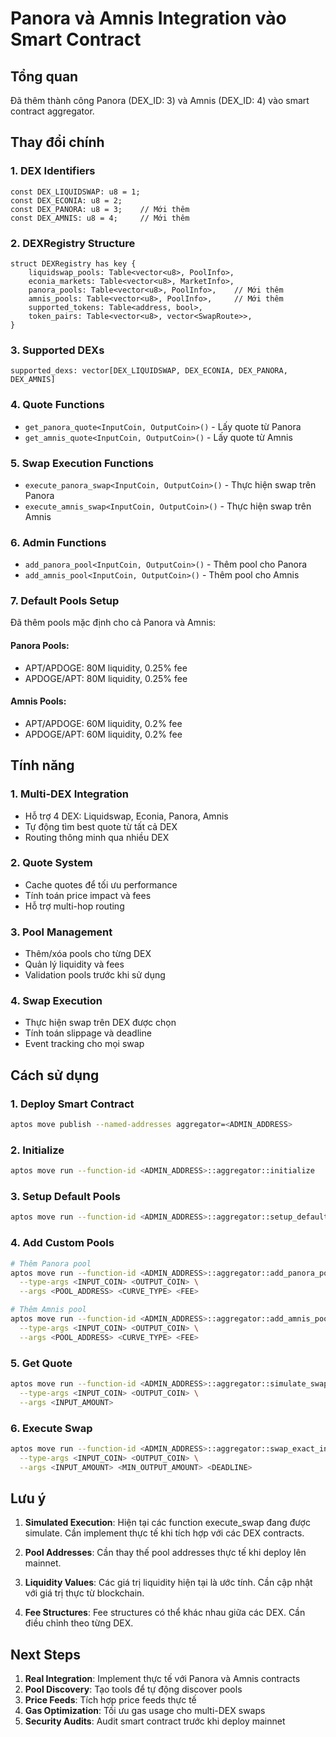 # Panora và Amnis Integration vào Smart Contract

## Tổng quan
Đã thêm thành công Panora (DEX_ID: 3) và Amnis (DEX_ID: 4) vào smart contract aggregator.

## Thay đổi chính

### 1. DEX Identifiers
```move
const DEX_LIQUIDSWAP: u8 = 1;
const DEX_ECONIA: u8 = 2;
const DEX_PANORA: u8 = 3;    // Mới thêm
const DEX_AMNIS: u8 = 4;     // Mới thêm
```

### 2. DEXRegistry Structure
```move
struct DEXRegistry has key {
    liquidswap_pools: Table<vector<u8>, PoolInfo>,
    econia_markets: Table<vector<u8>, MarketInfo>,
    panora_pools: Table<vector<u8>, PoolInfo>,    // Mới thêm
    amnis_pools: Table<vector<u8>, PoolInfo>,     // Mới thêm
    supported_tokens: Table<address, bool>,
    token_pairs: Table<vector<u8>, vector<SwapRoute>>,
}
```

### 3. Supported DEXs
```move
supported_dexs: vector[DEX_LIQUIDSWAP, DEX_ECONIA, DEX_PANORA, DEX_AMNIS]
```

### 4. Quote Functions
- `get_panora_quote<InputCoin, OutputCoin>()` - Lấy quote từ Panora
- `get_amnis_quote<InputCoin, OutputCoin>()` - Lấy quote từ Amnis

### 5. Swap Execution Functions
- `execute_panora_swap<InputCoin, OutputCoin>()` - Thực hiện swap trên Panora
- `execute_amnis_swap<InputCoin, OutputCoin>()` - Thực hiện swap trên Amnis

### 6. Admin Functions
- `add_panora_pool<InputCoin, OutputCoin>()` - Thêm pool cho Panora
- `add_amnis_pool<InputCoin, OutputCoin>()` - Thêm pool cho Amnis

### 7. Default Pools Setup
Đã thêm pools mặc định cho cả Panora và Amnis:

#### Panora Pools:
- APT/APDOGE: 80M liquidity, 0.25% fee
- APDOGE/APT: 80M liquidity, 0.25% fee

#### Amnis Pools:
- APT/APDOGE: 60M liquidity, 0.2% fee
- APDOGE/APT: 60M liquidity, 0.2% fee

## Tính năng

### 1. Multi-DEX Integration
- Hỗ trợ 4 DEX: Liquidswap, Econia, Panora, Amnis
- Tự động tìm best quote từ tất cả DEX
- Routing thông minh qua nhiều DEX

### 2. Quote System
- Cache quotes để tối ưu performance
- Tính toán price impact và fees
- Hỗ trợ multi-hop routing

### 3. Pool Management
- Thêm/xóa pools cho từng DEX
- Quản lý liquidity và fees
- Validation pools trước khi sử dụng

### 4. Swap Execution
- Thực hiện swap trên DEX được chọn
- Tính toán slippage và deadline
- Event tracking cho mọi swap

## Cách sử dụng

### 1. Deploy Smart Contract
```bash
aptos move publish --named-addresses aggregator=<ADMIN_ADDRESS>
```

### 2. Initialize
```bash
aptos move run --function-id <ADMIN_ADDRESS>::aggregator::initialize
```

### 3. Setup Default Pools
```bash
aptos move run --function-id <ADMIN_ADDRESS>::aggregator::setup_default_pools
```

### 4. Add Custom Pools
```bash
# Thêm Panora pool
aptos move run --function-id <ADMIN_ADDRESS>::aggregator::add_panora_pool \
  --type-args <INPUT_COIN> <OUTPUT_COIN> \
  --args <POOL_ADDRESS> <CURVE_TYPE> <FEE>

# Thêm Amnis pool
aptos move run --function-id <ADMIN_ADDRESS>::aggregator::add_amnis_pool \
  --type-args <INPUT_COIN> <OUTPUT_COIN> \
  --args <POOL_ADDRESS> <CURVE_TYPE> <FEE>
```

### 5. Get Quote
```bash
aptos move run --function-id <ADMIN_ADDRESS>::aggregator::simulate_swap \
  --type-args <INPUT_COIN> <OUTPUT_COIN> \
  --args <INPUT_AMOUNT>
```

### 6. Execute Swap
```bash
aptos move run --function-id <ADMIN_ADDRESS>::aggregator::swap_exact_input \
  --type-args <INPUT_COIN> <OUTPUT_COIN> \
  --args <INPUT_AMOUNT> <MIN_OUTPUT_AMOUNT> <DEADLINE>
```

## Lưu ý

1. **Simulated Execution**: Hiện tại các function execute_swap đang được simulate. Cần implement thực tế khi tích hợp với các DEX contracts.

2. **Pool Addresses**: Cần thay thế pool addresses thực tế khi deploy lên mainnet.

3. **Liquidity Values**: Các giá trị liquidity hiện tại là ước tính. Cần cập nhật với giá trị thực từ blockchain.

4. **Fee Structures**: Fee structures có thể khác nhau giữa các DEX. Cần điều chỉnh theo từng DEX.

## Next Steps

1. **Real Integration**: Implement thực tế với Panora và Amnis contracts
2. **Pool Discovery**: Tạo tools để tự động discover pools
3. **Price Feeds**: Tích hợp price feeds thực tế
4. **Gas Optimization**: Tối ưu gas usage cho multi-DEX swaps
5. **Security Audits**: Audit smart contract trước khi deploy mainnet 